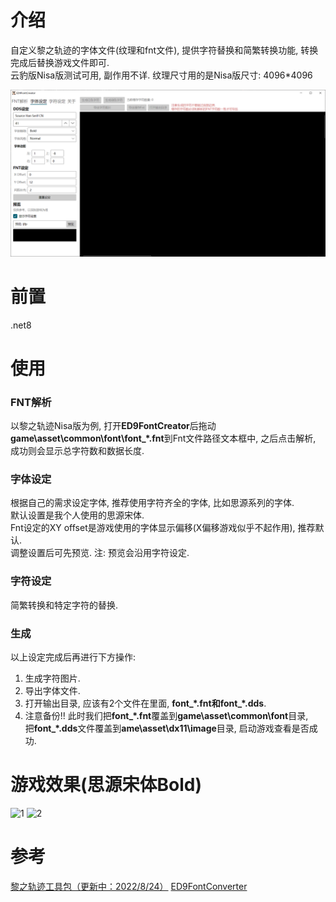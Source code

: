 # 介绍
自定义黎之轨迹的字体文件(纹理和fnt文件), 提供字符替换和简繁转换功能, 转换完成后替换游戏文件即可.  
云豹版Nisa版测试可用, 副作用不详. 纹理尺寸用的是Nisa版尺寸: 4096*4096  
  
![main](Screenshots/main.png) 

# 前置
 .net8
# 使用
### FNT解析
以黎之轨迹Nisa版为例, 打开**ED9FontCreator**后拖动**game\asset\common\font\font_\*.fnt**到Fnt文件路径文本框中, 之后点击解析, 成功则会显示总字符数和数据长度.
### 字体设定
根据自己的需求设定字体, 推荐使用字符齐全的字体, 比如思源系列的字体.  
默认设置是我个人使用的思源宋体.  
Fnt设定的XY offset是游戏使用的字体显示偏移(X偏移游戏似乎不起作用), 推荐默认.  
调整设置后可先预览. 注: 预览会沿用字符设定.  
### 字符设定
简繁转换和特定字符的替换.
### 生成
以上设定完成后再进行下方操作:  
1. 生成字符图片.  
2. 导出字体文件. 
3. 打开输出目录, 应该有2个文件在里面, **font_\*.fnt和font_\*.dds**.  
4. 注意备份!! 此时我们把**font_\*.fnt**覆盖到**game\\asset\common\font**目录,  
把**font_\*.dds**文件覆盖到**ame\asset\dx11\image**目录, 启动游戏查看是否成功.
# 游戏效果(思源宋体Bold)
![1](Screenshots/1.png) 
![2](Screenshots/2.png) 
# 参考
[黎之轨迹工具包（更新中：2022/8/24）](https://bbs.3dmgame.com/forum.php?mod=viewthread&tid=6321673&page=1&extra=#pid301960392)
[ED9FontConverter](https://github.com/TwnKey/ED9FontConverter)
